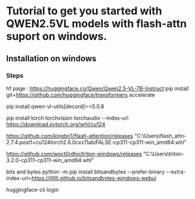 # Tutorial to get you started with QWEN2.5VL models with flash-attn suport on windows.

## Installation on windows

### Steps

hf page : https://huggingface.co/Qwen/Qwen2.5-VL-7B-Instruct
pip install git+https://github.com/huggingface/transformers accelerate

pip install qwen-vl-utils[decord]==0.0.8


pip install torch torchvision torchaudio --index-url https://download.pytorch.org/whl/cu124


https://github.com/kingbri1/flash-attention/releases
"C:\Users\flash_attn-2.7.4.post1+cu124torch2.6.0cxx11abiFALSE-cp311-cp311-win_amd64.whl"


https://github.com/woct0rdho/triton-windows/releases
"C:\Users\triton-3.2.0-cp311-cp311-win_amd64.whl"

bits and bytes
python -m pip install bitsandbytes --prefer-binary --extra-index-url=https://jllllll.github.io/bitsandbytes-windows-webui

huggingface-cli login
<token>
